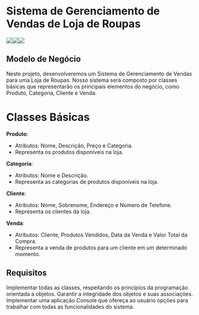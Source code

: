 # Sistema de Gerenciamento de Vendas de Loja de Roupas

![](https://images-ext-1.discordapp.net/external/WcdXgPtneUjuDRsgxHXKM7_fUNSeD9va8Jqfi7OxfXg/https/i.pinimg.com/564x/5b/cd/e7/5bcde7f766f2443609e837e51786cd43.jpg?width=250&height=250)![](https://images-ext-1.discordapp.net/external/ecuF8DdsjeNUP_CpeI5ru9tACWeyHBSjeDWHXBIh3do/https/i.pinimg.com/564x/29/f0/73/29f0737323a30a9d6fca5fea57fd8068.jpg?width=250&height=250)![](https://images-ext-2.discordapp.net/external/FWLzrgHhi3M40kd_WE2ka2o3twhMy0UkwgmZBJiNtkw/https/i.pinimg.com/564x/a9/fb/86/a9fb86153fa59b18f12d5da570250970.jpg?width=250&height=250)

## Modelo de Negócio

Neste projeto, desenvolveremos um Sistema de Gerenciamento de Vendas para uma Loja de Roupas. Nosso sistema será composto por classes básicas que representarão os principais elementos do negócio, como Produto, Categoria, Cliente e Venda.

# Classes Básicas

**Produto**: 
  - Atributos: Nome, Descrição, Preço e Categoria.
  - Representa os produtos disponíveis na loja.

**Categoria**:
- Atributos: Nome e Descrição.
- Representa as categorias de produtos disponíveis na loja.

**Cliente**:
- Atributos: Nome, Sobrenome, Endereço e Número de Telefone.
- Representa os clientes da loja.

**Venda**:
- Atributos: Cliente, Produtos Vendidos, Data da Venda e Valor Total da Compra.
- Representa a venda de produtos para um cliente em um determinado momento.

## Requisitos
Implementar todas as classes, respeitando os princípios da programação orientada a objetos.
Garantir a integridade dos objetos e suas associações.
Implementar uma aplicação Console que ofereça ao usuário opções para trabalhar com todas as funcionalidades do sistema.

